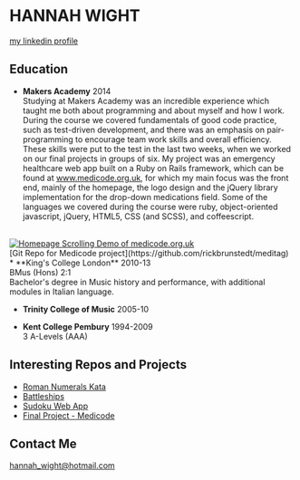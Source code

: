 HANNAH WIGHT
============

[my linkedin profile](http://uk.linkedin.com/pub/hannah-wight/83/363/25b/) 


Education
---------

* **Makers Academy** 2014<br> 
Studying at Makers Academy was an incredible experience which taught me both about programming and about myself and how I work.  During the course we covered fundamentals of good code practice, such as test-driven development, and there was an emphasis on pair-programming to encourage team work skills and overall efficiency.  These skills were put to the test in the last two weeks, when we worked on our final projects in groups of six.  My project was an emergency healthcare web app built on a Ruby on Rails framework, which can be found at www.medicode.org.uk, for which my main focus was the front end, mainly of the homepage, the logo design and the jQuery library implementation for the drop-down medications field.  Some of the languages we covered during the course were ruby, object-oriented javascript, jQuery, HTML5, CSS (and SCSS), and coffeescript.  
<br> 
<a href="http://makeagif.com/xNGAVo" title="Homepage Scrolling Demo of medicode.org.uk"><img src="http://cdn.makeagif.com/media/5-13-2014/xNGAVo.gif" alt="Homepage Scrolling Demo of medicode.org.uk"></a>
<br>
[Git Repo for Medicode project](https://github.com/rickbrunstedt/meditag)
<br>
* **King's College London** 2010-13<br>
	BMus (Hons) 2:1 <br>
	Bachelor's degree in Music history and performance, with additional modules in Italian language.

* **Trinity College of Music** 2005-10<br>

* **Kent College Pembury** 1994-2009<br>
	3 A-Levels (AAA)


Interesting Repos and Projects
-----------------

* [Roman Numerals Kata](https://github.com/HannahCRW/roman_numerals)
* [Battleships](https://github.com/HannahCRW/Battleships)
* [Sudoku Web App](http://hcrw-sudoku.herokuapp.com/)
* [Final Project - Medicode](http://www.medicode.org.uk)


Contact Me
----------

hannah_wight@hotmail.com
